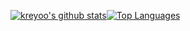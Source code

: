 [![kreyoo's github stats](https://github-readme-stats.vercel.app/api?username=kreyoo&theme=gradient)](https://github.com/anuraghazra/github-readme-stats)[![Top Languages](https://github-readme-stats.vercel.app/api/top-langs/?username=kreyo&theme=gradient)](https://github.com/anuraghazra/github-readme-stats)